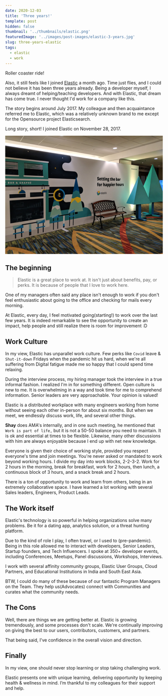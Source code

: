 ```yaml
---
date: 2020-12-03
title: 'Three years!'
template: post
hidden: false
thumbnail: '../thumbnails/elastic.png'
featuredImage: '../images/post-images/elastic-3-years.jpg'
slug: three-years-elastic
tags:
  - elastic
  - work
---
```


Roller coaster ride! 

Also, it still feels like I joined [Elastic](https://elastic.co) a month ago. Time just flies, and I could not believe it has been three years already. Being a developer myself, I always dreamt of helping/teaching developers. And with Elastic, that dream has come true. I never thought I'd work for a company like this. 

The story begins around July 2017. My colleague and then acquaintance referred me to Elastic, which was a relatively unknown brand to me except for the Opensource project Elasticsearch. 

Long story, short! I joined Elastic on November 28, 2017.

![Three-years](../images/post-images/elastic-3-years.jpg)

## The beginning

> Elastic is a great place to work at. It isn't just about benefits, pay, or perks. It is because of people that I love to work here. 

One of my managers often said any place isn't enough to work if you don't feel enthusiastic about going to the office and checking for mails every morning.

At Elastic, every day, I feel motivated going(starting!) to work over the last few years. It is indeed remarkable to see the opportunity to create an impact, help people and still realize there is room for improvement :D

## Work Culture

In my view, Elastic has unparallel work culture. Few perks like `Covid` leave & `Shut-it-down` Fridays when the pandemic hit us hard, when we're all suffering from Digital fatigue made me so happy that I could spend time relaxing. 

During the interview process, my hiring manager took the interview in a true informal fashion. I realized I'm in for something different. Open culture is new to me. It is overwhelming in a way and took time for me to comprehend information. Senior leaders are very approachable. Your opinion is valued! 

Elastic is a distributed workplace with many engineers working from home without seeing each other in-person for about six months. But when we meet, we endlessly discuss work, life, and several other things.

**Shay** does AMA's internally, and in one such meeting, he mentioned that `Work is part of life,` but it is not a 50-50 balance you need to maintain. It is ok and essential at times to be flexible. Likewise, many other discussions with him are always enjoyable because I end up with net new knowledge. 

Everyone is given their choice of working style, provided you respect everyone's time and join meetings. You're never asked or mandated to work beyond working hours. I divide my day into work blocks, 2-2-3-2. Work for 2 hours in the morning, break for breakfast, work for 2 hours, then lunch, a continuous block of 3 hours, and a snack break and 2 hours. 

There is a ton of opportunity to work and learn from others, being in an extremely collaborative space. I have learned a lot working with several Sales leaders, Engineers, Product Leads.

## The Work itself

Elastic's technology is so powerful in helping organizations solve many problems. Be it for a dating app, analytics solution, or a threat hunting platform.

Due to the kind of role I play, I often travel, or I used to (pre-pandemic). Being in this role allowed me to interact with developers, Senior Leaders, Startup founders, and Tech Influencers. I spoke at 350+ developer events, including Conferences, Meetups, Panel discussions, Workshops, Interviews. 

I work with several affinity community groups, Elastic User Groups, Cloud Partners, and Educational Institutions in India and South East Asia. 

BTW, I could do many of these because of our fantastic Program Managers on the Team. They help us(Advocates) connect with Communities and curates what the community needs. 

## The Cons

Well, there are things we are getting better at. Elastic is growing tremendously, and some processes don't scale. We're continually improving on giving the best to our users, contributors, customers, and partners. 

That being said, I've confidence in the overall vision and direction. 

## Finally

In my view, one should never stop learning or stop taking challenging work. 

Elastic presents one with unique learning, delivering opportunity by keeping health & wellness in mind. I’m thankful to my colleagues for their support and help. 



